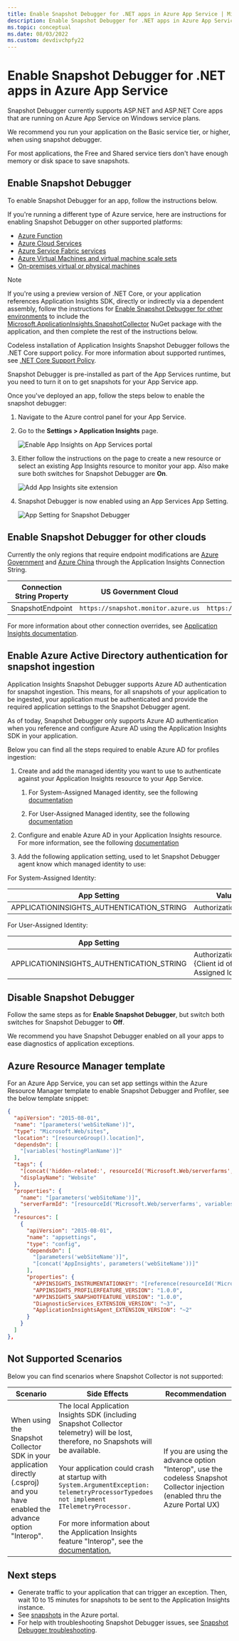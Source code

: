 ```yaml
---
title: Enable Snapshot Debugger for .NET apps in Azure App Service | Microsoft Docs
description: Enable Snapshot Debugger for .NET apps in Azure App Service
ms.topic: conceptual
ms.date: 08/03/2022
ms.custom: devdivchpfy22
---
```


# Enable Snapshot Debugger for .NET apps in Azure App Service

Snapshot Debugger currently supports ASP.NET and ASP.NET Core apps that are running on Azure App Service on Windows service plans.

We recommend you run your application on the Basic service tier, or higher, when using snapshot debugger.

For most applications, the Free and Shared service tiers don't have enough memory or disk space to save snapshots.

## <a id="installation"></a> Enable Snapshot Debugger

To enable Snapshot Debugger for an app, follow the instructions below.

If you're running a different type of Azure service, here are instructions for enabling Snapshot Debugger on other supported platforms:

* [Azure Function](snapshot-debugger-function-app.md?toc=/azure/azure-monitor/toc.json)
* [Azure Cloud Services](snapshot-debugger-vm.md?toc=/azure/azure-monitor/toc.json)
* [Azure Service Fabric services](snapshot-debugger-vm.md?toc=/azure/azure-monitor/toc.json)
* [Azure Virtual Machines and virtual machine scale sets](snapshot-debugger-vm.md?toc=/azure/azure-monitor/toc.json)
* [On-premises virtual or physical machines](snapshot-debugger-vm.md?toc=/azure/azure-monitor/toc.json)

> [!NOTE]
> If you're using a preview version of .NET Core, or your application references Application Insights SDK, directly or indirectly via a dependent assembly, follow the instructions for [Enable Snapshot Debugger for other environments](snapshot-debugger-vm.md?toc=/azure/azure-monitor/toc.json) to include the [Microsoft.ApplicationInsights.SnapshotCollector](https://www.nuget.org/packages/Microsoft.ApplicationInsights.SnapshotCollector) NuGet package with the application, and then complete the rest of the instructions below.
>
> Codeless installation of Application Insights Snapshot Debugger follows the .NET Core support policy.
> For more information about supported runtimes, see [.NET Core Support Policy](https://dotnet.microsoft.com/platform/support/policy/dotnet-core).

Snapshot Debugger is pre-installed as part of the App Services runtime, but you need to turn it on to get snapshots for your App Service app.

Once you've deployed an app, follow the steps below to enable the snapshot debugger:

1. Navigate to the Azure control panel for your App Service.
1. Go to the **Settings > Application Insights** page.

   ![Enable App Insights on App Services portal](./media/snapshot-debugger/application-insights-app-services.png)

1. Either follow the instructions on the page to create a new resource or select an existing App Insights resource to monitor your app. Also make sure both switches for Snapshot Debugger are **On**.

   ![Add App Insights site extension][Enablement UI]

1. Snapshot Debugger is now enabled using an App Services App Setting.

    ![App Setting for Snapshot Debugger][snapshot-debugger-app-setting]

## Enable Snapshot Debugger for other clouds

Currently the only regions that require endpoint modifications are [Azure Government](../../azure-government/compare-azure-government-global-azure.md#application-insights) and [Azure China](/azure/china/resources-developer-guide) through the Application Insights Connection String.

|Connection String Property    | US Government Cloud | China Cloud |  
|---------------|---------------------|-------------|
|SnapshotEndpoint         | `https://snapshot.monitor.azure.us`    | `https://snapshot.monitor.azure.cn` |

For more information about other connection overrides, see [Application Insights documentation](../app/sdk-connection-string.md?tabs=net#connection-string-with-explicit-endpoint-overrides).

## Enable Azure Active Directory authentication for snapshot ingestion

Application Insights Snapshot Debugger supports Azure AD authentication for snapshot ingestion. This means, for all snapshots of your application to be ingested, your application must be authenticated and provide the required application settings to the Snapshot Debugger agent.

As of today, Snapshot Debugger only supports Azure AD authentication when you reference and configure Azure AD using the Application Insights SDK in your application.

Below you can find all the steps required to enable Azure AD for profiles ingestion:

1. Create and add the managed identity you want to use to authenticate against your Application Insights resource to your App Service.

    1. For System-Assigned Managed identity, see the following [documentation](../../app-service/overview-managed-identity.md?tabs=portal%2chttp#add-a-system-assigned-identity)

    1. For User-Assigned Managed identity, see the following [documentation](../../app-service/overview-managed-identity.md?tabs=portal%2chttp#add-a-user-assigned-identity)

1. Configure and enable Azure AD in your Application Insights resource. For more information, see the following [documentation](../app/azure-ad-authentication.md?tabs=net#configuring-and-enabling-azure-ad-based-authentication)
1. Add the following application setting, used to let Snapshot Debugger agent know which managed identity to use:

For System-Assigned Identity:

|App Setting    | Value    |
|---------------|----------|
|APPLICATIONINSIGHTS_AUTHENTICATION_STRING         | Authorization=AAD    |

For User-Assigned Identity:

|App Setting    | Value    |
|---------------|----------|
|APPLICATIONINSIGHTS_AUTHENTICATION_STRING         | Authorization=AAD;ClientId={Client id of the User-Assigned Identity}    |

## Disable Snapshot Debugger

Follow the same steps as for **Enable Snapshot Debugger**, but switch both switches for Snapshot Debugger to **Off**.

We recommend you have Snapshot Debugger enabled on all your apps to ease diagnostics of application exceptions.

## Azure Resource Manager template

For an Azure App Service, you can set app settings within the Azure Resource Manager template to enable Snapshot Debugger and Profiler, see the below template snippet:

```json
{
  "apiVersion": "2015-08-01",
  "name": "[parameters('webSiteName')]",
  "type": "Microsoft.Web/sites",
  "location": "[resourceGroup().location]",
  "dependsOn": [
    "[variables('hostingPlanName')]"
  ],
  "tags": { 
    "[concat('hidden-related:', resourceId('Microsoft.Web/serverfarms', variables('hostingPlanName')))]": "empty",
    "displayName": "Website"
  },
  "properties": {
    "name": "[parameters('webSiteName')]",
    "serverFarmId": "[resourceId('Microsoft.Web/serverfarms', variables('hostingPlanName'))]"
  },
  "resources": [
    {
      "apiVersion": "2015-08-01",
      "name": "appsettings",
      "type": "config",
      "dependsOn": [
        "[parameters('webSiteName')]",
        "[concat('AppInsights', parameters('webSiteName'))]"
      ],
      "properties": {
        "APPINSIGHTS_INSTRUMENTATIONKEY": "[reference(resourceId('Microsoft.Insights/components', concat('AppInsights', parameters('webSiteName'))), '2014-04-01').InstrumentationKey]",
        "APPINSIGHTS_PROFILERFEATURE_VERSION": "1.0.0",
        "APPINSIGHTS_SNAPSHOTFEATURE_VERSION": "1.0.0",
        "DiagnosticServices_EXTENSION_VERSION": "~3",
        "ApplicationInsightsAgent_EXTENSION_VERSION": "~2"
      }
    }
  ]
},
```

## Not Supported Scenarios

Below you can find scenarios where Snapshot Collector is not supported:

|Scenario    | Side Effects | Recommendation |
|------------|--------------|----------------|
|When using the Snapshot Collector SDK in your application directly (.csproj) and you have enabled the advance option "Interop".| The local Application Insights SDK (including Snapshot Collector telemetry) will be lost, therefore, no Snapshots will be available.<br /><br />Your application could crash at startup with `System.ArgumentException: telemetryProcessorTypedoes not implement ITelemetryProcessor.`<br /><br />For more information about the Application Insights feature "Interop", see the [documentation.](../app/azure-web-apps-net-core.md#troubleshooting) | If you are using the advance option "Interop", use the codeless Snapshot Collector injection (enabled thru the Azure Portal UX) |

## Next steps

* Generate traffic to your application that can trigger an exception. Then, wait 10 to 15 minutes for snapshots to be sent to the Application Insights instance.
* See [snapshots](snapshot-debugger.md?toc=/azure/azure-monitor/toc.json#view-snapshots-in-the-portal) in the Azure portal.
* For help with troubleshooting Snapshot Debugger issues, see [Snapshot Debugger troubleshooting](snapshot-debugger-troubleshoot.md?toc=/azure/azure-monitor/toc.json).

[Enablement UI]: ./media/snapshot-debugger/enablement-ui.png
[snapshot-debugger-app-setting]:./media/snapshot-debugger/snapshot-debugger-app-setting.png

